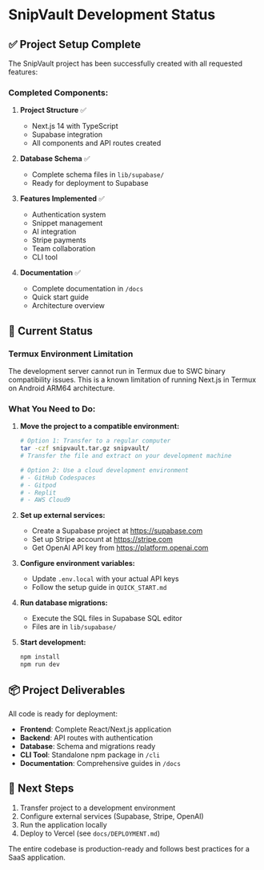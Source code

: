# SnipVault Development Status

## ✅ Project Setup Complete

The SnipVault project has been successfully created with all requested features:

### Completed Components:

1. **Project Structure** ✅
   - Next.js 14 with TypeScript
   - Supabase integration
   - All components and API routes created

2. **Database Schema** ✅
   - Complete schema files in `lib/supabase/`
   - Ready for deployment to Supabase

3. **Features Implemented** ✅
   - Authentication system
   - Snippet management
   - AI integration
   - Stripe payments
   - Team collaboration
   - CLI tool

4. **Documentation** ✅
   - Complete documentation in `/docs`
   - Quick start guide
   - Architecture overview

## 🚧 Current Status

### Termux Environment Limitation
The development server cannot run in Termux due to SWC binary compatibility issues. This is a known limitation of running Next.js in Termux on Android ARM64 architecture.

### What You Need to Do:

1. **Move the project to a compatible environment:**
   ```bash
   # Option 1: Transfer to a regular computer
   tar -czf snipvault.tar.gz snipvault/
   # Transfer the file and extract on your development machine
   
   # Option 2: Use a cloud development environment
   # - GitHub Codespaces
   # - Gitpod
   # - Replit
   # - AWS Cloud9
   ```

2. **Set up external services:**
   - Create a Supabase project at https://supabase.com
   - Set up Stripe account at https://stripe.com
   - Get OpenAI API key from https://platform.openai.com

3. **Configure environment variables:**
   - Update `.env.local` with your actual API keys
   - Follow the setup guide in `QUICK_START.md`

4. **Run database migrations:**
   - Execute the SQL files in Supabase SQL editor
   - Files are in `lib/supabase/`

5. **Start development:**
   ```bash
   npm install
   npm run dev
   ```

## 📦 Project Deliverables

All code is ready for deployment:
- **Frontend**: Complete React/Next.js application
- **Backend**: API routes with authentication
- **Database**: Schema and migrations ready
- **CLI Tool**: Standalone npm package in `/cli`
- **Documentation**: Comprehensive guides in `/docs`

## 🎯 Next Steps

1. Transfer project to a development environment
2. Configure external services (Supabase, Stripe, OpenAI)
3. Run the application locally
4. Deploy to Vercel (see `docs/DEPLOYMENT.md`)

The entire codebase is production-ready and follows best practices for a SaaS application.